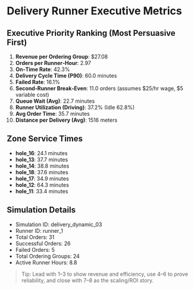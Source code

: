 # Delivery Runner Executive Metrics

## Executive Priority Ranking (Most Persuasive First)
1. **Revenue per Ordering Group**: $27.08
2. **Orders per Runner‑Hour**: 2.97
3. **On‑Time Rate**: 42.3%
4. **Delivery Cycle Time (P90)**: 60.0 minutes
5. **Failed Rate**: 16.1%
6. **Second‑Runner Break‑Even**: 11.0 orders (assumes $25/hr wage, $5 variable cost)
7. **Queue Wait (Avg)**: 22.7 minutes
8. **Runner Utilization (Driving)**: 37.2% (Idle 62.8%)
9. **Avg Order Time**: 35.7 minutes
10. **Distance per Delivery (Avg)**: 1516 meters

## Zone Service Times
- **hole_16**: 24.1 minutes
- **hole_13**: 37.7 minutes
- **hole_14**: 38.8 minutes
- **hole_18**: 37.6 minutes
- **hole_17**: 34.9 minutes
- **hole_12**: 64.3 minutes
- **hole_11**: 33.4 minutes


## Simulation Details
- Simulation ID: delivery_dynamic_03
- Runner ID: runner_1
- Total Orders: 31
- Successful Orders: 26
- Failed Orders: 5
- Total Ordering Groups: 24
- Active Runner Hours: 8.8

> Tip: Lead with 1–3 to show revenue and efficiency, use 4–6 to prove reliability, and close with 7–8 as the scaling/ROI story.
